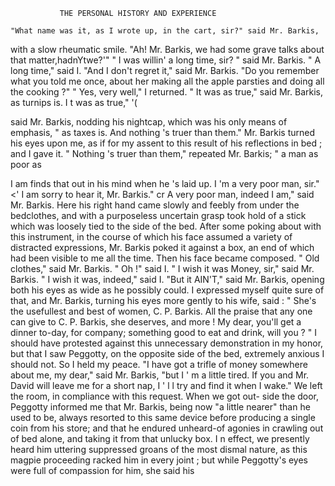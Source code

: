                THE PERSONAL HISTORY AND EXPERIENCE

    "What name was it, as I wrote up, in the cart, sir?" said Mr. Barkis,
with a slow rheumatic smile.
    "Ah! Mr. Barkis, we had some grave talks about that matter,hadnYtwe?'"
    " I was willin' a long time, sir? " said Mr. Barkis.
    " A long time," said I.
    "And I don't regret it," said Mr. Barkis. "Do you remember what
you told me once, about her making all the apple parsties and doing all
the cooking ?"
    " Yes, very well," I returned.
    " It was as true," said Mr. Barkis, as turnips is. I t was as true,"
                                       '(

said Mr. Barkis, nodding his nightcap, which was his only means of
emphasis, " as taxes is. And nothing 's truer than them."
    Mr. Barkis turned his eyes upon me, as if for my assent to this result
of his reflections in bed ; and I gave it.
    " Nothing 's truer than them," repeated Mr. Barkis; " a man as poor as

I am finds that out in his mind when he 's laid up. I 'm a very poor
man, sir."
    &lt;' I am sorry to hear it, Mr. Barkis."
    cr A very poor man, indeed I am," said Mr. Barkis.
    Here his right hand came slowly and feebly from under the bedclothes,
and with a purposeless uncertain grasp took hold of a stick which was
loosely tied to the side of the bed. After some poking about with this
instrument, in the course of which his face assumed a variety of distracted
expressions, Mr. Barkis poked it against a box, an end of which had been
visible to me all the time. Then his face became composed.
    " Old clothes," said Mr. Barkis.
    " Oh !" said I.
    " I wish it was Money, sir," said Mr. Barkis.
    " I wish it was, indeed," said I.
    "But it AIN'T," said Mr. Barkis, opening both his eyes as wide as he
possibly could.
    I expressed myself quite sure of that, and Mr. Barkis, turning his eyes
more gently to his wife, said :
    " She's the usefullest and best of women, C. P. Barkis. All the praise
that any one can give to C. P. Barkis, she deserves, and more ! My dear,
you'll get a dinner to-day, for company; something good to eat and
 drink, will you ? "
    I should have protested against this unnecessary demonstration in my
honor, but that I saw Peggotty, on the opposite side of the bed, extremely
 anxious I should not. So I held my peace.
    "I have got a trifle of money somewhere about me, my dear," said Mr.
Barkis, "but I ' m a little tired. If you and Mr. David will leave me for
a short nap, I ' l l try and find it when I wake."
    We left the room, in compliance with this request. When we got out-
 side the door, Peggotty informed me that Mr. Barkis, being now "a little
 nearer" than he used to be, always resorted to this same device before
 producing a single coin from his store; and that he endured unheard-of
 agonies in crawling out of bed alone, and taking it from that unlucky box.
 I n effect, we presently heard him uttering suppressed groans of the most
 dismal nature, as this magpie proceeding racked him in every joint ; but
 while Peggotty's eyes were full of compassion for him, she said his
